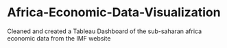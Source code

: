 # Africa-Economic-Data-Visualization
Cleaned and created a Tableau Dashboard of the sub-saharan africa economic data from the IMF website 
